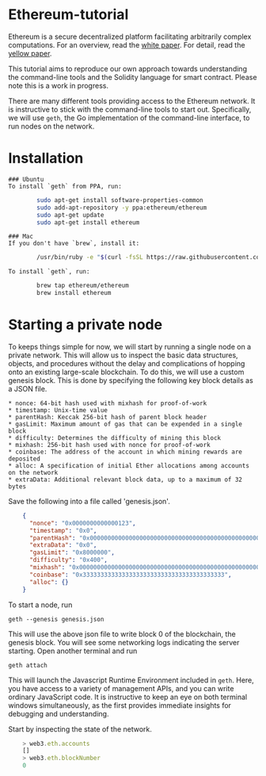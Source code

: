 # Ethereum-tutorial

Ethereum is a secure decentralized platform facilitating arbitrarily complex computations. For an overview, read the [white paper](https://github.com/ethereum/wiki/wiki/White-Paper). For detail, read the [yellow paper](http://gavwood.com/paper.pdf).

This tutorial aims to reproduce our own approach towards understanding the command-line tools and the Solidity language for smart contract. Please note this is a work in progress.

There are many different tools providing access to the Ethereum network. It is instructive to stick with the command-line tools to start out. Specifically, we will use `geth`, the Go implementation of the command-line interface, to run nodes on the network.


# Installation

	### Ubuntu
	To install `geth` from PPA, run:

```bash
		sudo apt-get install software-properties-common
		sudo add-apt-repository -y ppa:ethereum/ethereum
		sudo apt-get update
		sudo apt-get install ethereum
```

	### Mac
	If you don't have `brew`, install it:
		
```bash
		/usr/bin/ruby -e "$(curl -fsSL https://raw.githubusercontent.com/Homebrew/install/master/install)"
```
	To install `geth`, run:

```bash
		brew tap ethereum/ethereum
		brew install ethereum
```


# Starting a private node
To keeps things simple for now, we will start by running a single node on a private network. This will allow us to inspect the basic data structures, objects, and procedures without the delay and complications of hopping onto an existing large-scale blockchain. To do this, we will use a custom genesis block. This is done by specifying the following key block details as a JSON file.

	* nonce: 64-bit hash used with mixhash for proof-of-work
	* timestamp: Unix-time value
	* parentHash: Keccak 256-bit hash of parent block header
	* gasLimit: Maximum amount of gas that can be expended in a single block
	* difficulty: Determines the difficulty of mining this block
	* mixhash: 256-bit hash used with nonce for proof-of-work
	* coinbase: The address of the account in which mining rewards are deposited
	* alloc: A specification of initial Ether allocations among accounts on the network
	* extraData: Additional relevant block data, up to a maximum of 32 bytes

Save the following into a file called 'genesis.json'.

```json
    {
      "nonce": "0x0000000000000123",
      "timestamp": "0x0",
      "parentHash": "0x0000000000000000000000000000000000000000000000000000000000000000",
      "extraData": "0x0",
      "gasLimit": "0x8000000",
      "difficulty": "0x400",
      "mixhash": "0x0000000000000000000000000000000000000000000000000000000000000000",
      "coinbase": "0x3333333333333333333333333333333333333333",
      "alloc": {}
    }	
```

To start a node, run

	geth --genesis genesis.json

This will use the above json file to write block 0 of the blockchain, the genesis block. You will see
some networking logs indicating the server starting. Open another terminal and run

	geth attach

This will launch the Javascript Runtime Environment included in `geth`. Here, you have access to a
variety of management APIs, and you can write ordinary JavaScript code. It is instructive to keep
an eye on both terminal windows simultaneously, as the first provides immediate insights for debugging
and understanding.

Start by inspecting the state of the network. 

```javascript
	> web3.eth.accounts
	[]
	> web3.eth.blockNumber
	0
```
